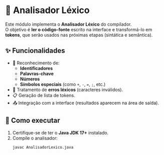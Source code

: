 # 🔡 Analisador Léxico

Este módulo implementa o **Analisador Léxico** do compilador.  
O objetivo é **ler o código-fonte** escrito na interface e transformá-lo em **tokens**, que serão usados nas próximas etapas (sintática e semântica).

## ✨ Funcionalidades
- 🔎 Reconhecimento de:
  - **Identificadores**
  - **Palavras-chave**
  - **Números**
  - **Símbolos especiais** (como `+`, `-`, `=`, `;`, etc.)
- 🚫 Tratamento de **erros léxicos** (caracteres inválidos).
- 📋 Geração de lista de tokens.
- 📤 Integração com a interface (resultados aparecem na área de saída).

## 🚀 Como executar
1. Certifique-se de ter o **Java JDK 17+** instalado.
2. Compile o analisador:
   ```bash
   javac AnalisadorLexico.java
